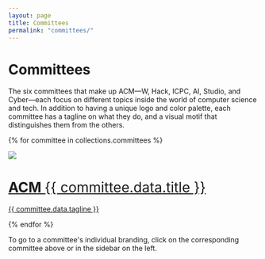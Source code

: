 ```yaml
---
layout: page
title: Committees
permalink: "committees/"
---
```

# Committees #
The six committees that make up ACM—W, Hack, ICPC, AI, Studio, and Cyber—each focus on different topics inside the world of computer science and tech. In addition to having a unique logo and color palette, each committee has a tagline on what they do, and a visual motif that distinguishes them from the others.

{% for committee in collections.committees %}
<div class="committee-container">
    <a href="{{ committee.url | prepend: site.baseurl }}"><div class="committee-logo">
        <img src="{{ site.baseurl }}/assets/logos/{{ committee.data.filename }}-logo.png">
    </div></a>
    <a href="{{ committee.url | prepend: site.baseurl }}"><div class="committee-description">
        <h1> ACM <span style="color: #{{ committee.data.hex }}; font-weight:400">{{ committee.data.title }}</span></h1>
        <p> {{ committee.data.tagline }} </p>
    </div></a>
</div>
{% endfor %}

To go to a committee's individual branding, click on the corresponding committee above or in the sidebar on the left.
